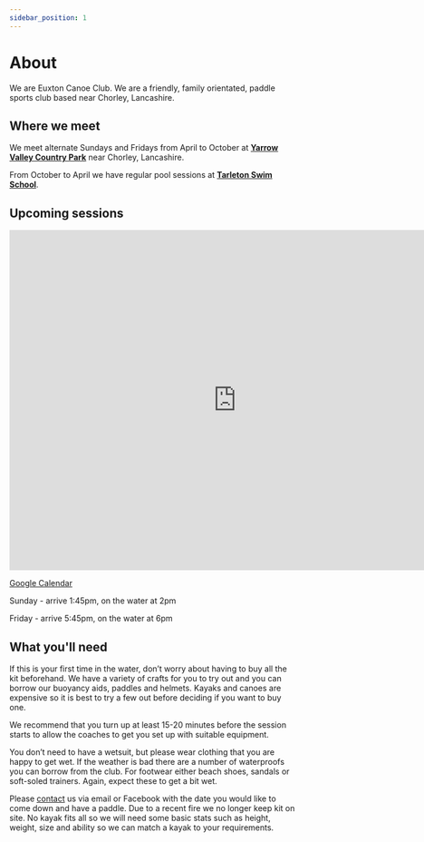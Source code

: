 ```yaml
---
sidebar_position: 1
---
```


# About

We are Euxton Canoe Club. We are a friendly, family orientated, paddle sports club based near Chorley, Lancashire.

## Where we meet

We meet alternate Sundays and Fridays from April to October at **[Yarrow Valley Country Park](https://maps.app.goo.gl/LvRnQ5kEGA3SgZzN7)** near Chorley, Lancashire.

From October to April we have regular pool sessions at **[Tarleton Swim School](https://maps.app.goo.gl/4enmc3ohuyzf3y6C7)**.

## Upcoming sessions

<iframe src="https://calendar.google.com/calendar/embed?height=600&wkst=1&ctz=UTC&bgcolor=%23ffffff&src=Y2MzYWFjZmU4YmU4OTA3NjJmZTgwY2U2Y2MzMTk0NjAxNmYwNmUxZDNjYjdiZWZjZDVlYjVlZWRiMDQyNjczOEBncm91cC5jYWxlbmRhci5nb29nbGUuY29t&src=ZW4udWsjaG9saWRheUBncm91cC52LmNhbGVuZGFyLmdvb2dsZS5jb20&color=%23E67C73&color=%230B8043" width="800" height="600" frameborder="0" scrolling="no"></iframe>

[Google Calendar](https://calendar.google.com/calendar/embed?src=cc3aacfe8be890762fe80ce6cc31946016f06e1d3cb7befcd5eb5eedb0426738%40group.calendar.google.com&ctz=UTC)

Sunday - arrive 1:45pm, on the water at 2pm

Friday - arrive 5:45pm, on the water at 6pm

## What you'll need

If this is your first time in the water, don’t worry about having to buy all the kit beforehand. We have a variety of crafts for you to try out and you can borrow our buoyancy aids, paddles and helmets. Kayaks and canoes are expensive so it is best to try a few out before deciding if you want to buy one.

We recommend that you turn up at least 15-20 minutes before the session starts to allow the coaches to get you set up with suitable equipment.

You don’t need to have a wetsuit, but please wear clothing that you are happy to get wet. If the weather is bad there are a number of waterproofs you can borrow from the club. For footwear either beach shoes, sandals or soft-soled trainers. Again, expect these to get a bit wet.

Please [contact](/docs/contact) us via email or Facebook with the date you would like to come down and have a paddle. Due to a recent fire we no longer keep kit on site. No kayak fits all so we will need some basic stats such as height, weight, size and ability so we can match a kayak to your requirements.
